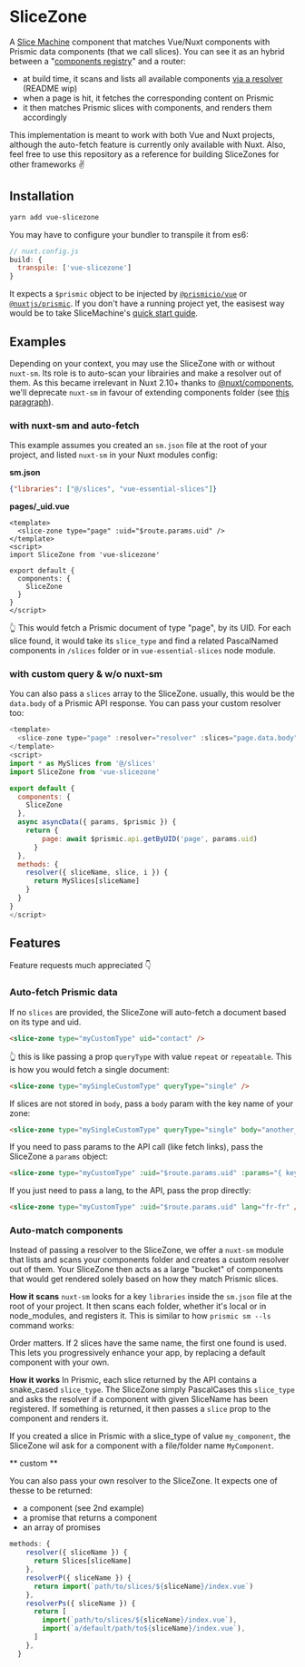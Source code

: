 # SliceZone

A [Slice Machine](https://slicemachine.dev) component that matches Vue/Nuxt components with Prismic data components (that we call slices). You can see it as an hybrid between a "[components registry](https://medium.com/front-end-weekly/building-a-component-registry-in-react-4504ca271e56)" and a router:

- at build time, it scans and lists all available components [via a resolver](https://github.com/prismicio/slice-machine/tree/master/packages/nuxt-sm) (README wip)
- when a page is hit, it fetches the corresponding content on Prismic
- it then matches Prismic slices with components, and renders them accordingly

This implementation is meant to work with both Vue and Nuxt projects, although the auto-fetch feature is currently only available with Nuxt. Also, feel free to use this repository as a reference for building SliceZones for other frameworks ✌️

## Installation

```bash
yarn add vue-slicezone
````
You may have to configure your bundler to transpile it from es6:

```javascript
// nuxt.config.js
build: {
  transpile: ['vue-slicezone']
}
````

It expects a `$prismic` object to be injected by [`@prismicio/vue`](https://github.com/prismicio/prismic-vue) or [`@nuxtjs/prismic`](https://github.com/nuxt-community/prismic-nuxt). If you don't have a running project yet, the easisest way would be to take SliceMachine's [quick start guide](https://www.slicemachine.dev/documentation/getting-started).


## Examples
Depending on your context, you may use the SliceZone with or without `nuxt-sm`. Its role is to auto-scan your librairies and make a resolver out of them. As this became irrelevant in Nuxt 2.10+ thanks to [@nuxt/components](https://github.com/nuxt/components), we'll deprecate `nuxt-sm` in favour of extending components folder (see [this paragraph](https://github.com/nuxt/components#library-authors)).

### with nuxt-sm and auto-fetch

This example assumes you created an `sm.json` file at the root of your project, and listed `nuxt-sm` in your Nuxt modules config:

**sm.json**
```JSON
{"libraries": ["@/slices", "vue-essential-slices"]}
````

**pages/_uid.vue**
```vue
<template>
  <slice-zone type="page" :uid="$route.params.uid" />
</template>
<script>
import SliceZone from 'vue-slicezone'

export default {
  components: {
    SliceZone
  }
}
</script>
````

👆 This would fetch a Prismic document of type "page", by its UID. For each slice found, it would take its `slice_type` and find a related PascalNamed components in `/slices` folder or in `vue-essential-slices` node module.

### with custom query & w/o nuxt-sm

You can also pass a `slices` array to the SliceZone. usually, this would be the `data.body` of a Prismic API response. You can pass your custom resolver too:

```javascript
<template>
  <slice-zone type="page" :resolver="resolver" :slices="page.data.body" />
</template>
<script>
import * as MySlices from '@/slices'
import SliceZone from 'vue-slicezone'

export default {
  components: {
    SliceZone
  },
  async asyncData({ params, $prismic }) {
    return {
        page: await $prismic.api.getByUID('page', params.uid)
      }
  },
  methods: {
    resolver({ sliceName, slice, i }) {
      return MySlices[sliceName]
    }
  }
}
</script>
````

## Features

Feature requests much appreciated 👇

### Auto-fetch Prismic data

If no `slices` are provided, the SliceZone will auto-fetch a document based on its type and uid.

```html
<slice-zone type="myCustomType" uid="contact" />
```
👆 this is like passing a prop `queryType` with value `repeat` or `repeatable`.
This is how you would fetch a single document:

```html
<slice-zone type="mySingleCustomType" queryType="single" />
```
If slices are not stored in `body`, pass a `body` param with the key name of your zone:
```html
<slice-zone type="mySingleCustomType" queryType="single" body="another_body" />
```

If you need to pass params to the API call (like fetch links), pass the SliceZone a `params` object:
```html
<slice-zone type="myCustomType" :uid="$route.params.uid" :params="{ key: 'value' }" />
```
If you just need to pass a lang, to the API, pass the prop directly:
```html
<slice-zone type="myCustomType" :uid="$route.params.uid" lang="fr-fr" />
```

### Auto-match components

Instead of passing a resolver to the SliceZone, we offer a `nuxt-sm` module that lists and scans your components folder and creates a custom resolver out of them. Your SliceZone then acts as a large "bucket" of components that would get rendered solely based on how they match Prismic slices.

**How it scans**
`nuxt-sm` looks for a key `libraries` inside the `sm.json` file at the root of your project. It then scans each folder, whether it's local or in node_modules, and registers it. This is similar to how `prismic sm --ls` command works:



Order matters. If 2 slices have the same name, the first one found is used. This lets you progressively enhance your app, by replacing a default component with your own.

**How it works**
In Prismic, each slice returned by the API contains a snake_cased `slice_type`. The SliceZone simply PascalCases this `slice_type` and asks the resolver if a component with given SliceName has been registered. If something is returned, it then passes a `slice` prop to the component and renders it. 

If you created a slice in Prismic with a slice_type of value `my_component`, the SliceZone wil ask for a component with a file/folder name `MyComponent`.

** custom **

You can also pass your own resolver to the SliceZone. It expects one of thesse to be returned:

* a component (see 2nd example)
* a promise that returns a component
* an array of promises

```js
methods: {
    resolver({ sliceName }) {
      return Slices[sliceName]
    },
    resolverP({ sliceName }) {
      return import(`path/to/slices/${sliceName}/index.vue`)
    },
    resolverPs({ sliceName }) {
      return [
        import(`path/to/slices/${sliceName}/index.vue`),
        import(`a/default/path/to${sliceName}/index.vue`),
      ]
    },
  }
````

